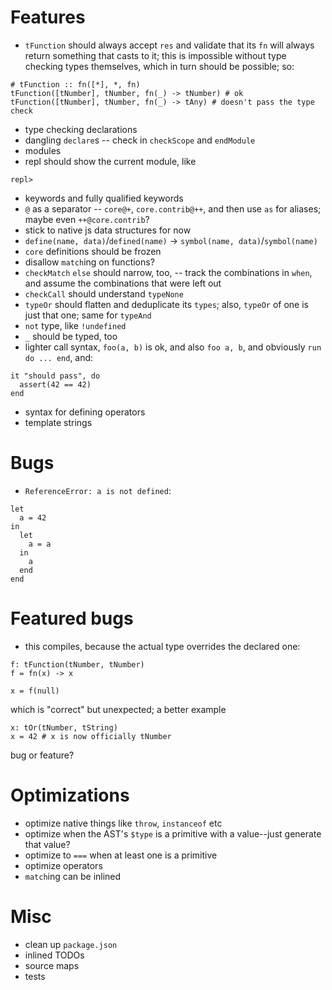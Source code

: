 # Features
- `tFunction` should always accept `res` and validate that its `fn` will always return something that casts to it; this is impossible without type checking types themselves, which in turn should be possible; so:
```
# tFunction :: fn([*], *, fn)
tFunction([tNumber], tNumber, fn(_) -> tNumber) # ok
tFunction([tNumber], tNumber, fn(_) -> tAny) # doesn't pass the type check
```
- type checking declarations
- dangling `declare`s -- check in `checkScope` and `endModule`
- modules
- repl should show the current module, like
```
repl>
```
- keywords and fully qualified keywords
- `@` as a separator -- `core@+`, `core.contrib@++`, and then use `as` for aliases; maybe even `++@core.contrib`?
- stick to native js data structures for now
- `define(name, data)`/`defined(name)` -> `symbol(name, data)`/`symbol(name)`
- `core` definitions should be frozen
- disallow `match`ing on functions?
- `checkMatch` `else` should narrow, too, -- track the combinations in `when`, and assume the combinations that were left out
- `checkCall` should understand `typeNone`
- `typeOr` should flatten and deduplicate its `types`; also, `typeOr` of one is just that one; same for `typeAnd`
- `not` type, like `!undefined`
- `_` should be typed, too
- lighter call syntax, `foo(a, b)` is ok, and also `foo a, b`, and obviously `run do ... end`, and:
```
it "should pass", do
  assert(42 == 42)
end
```
- syntax for defining operators
- template strings

# Bugs
- `ReferenceError: a is not defined`:
```
let
  a = 42
in
  let
    a = a
  in
    a
  end
end
```

# Featured bugs
- this compiles, because the actual type overrides the declared one:
```
f: tFunction(tNumber, tNumber)
f = fn(x) -> x

x = f(null)
```
which is "correct" but unexpected;
a better example
```
x: tOr(tNumber, tString)
x = 42 # x is now officially tNumber
```
bug or feature?

# Optimizations
- optimize native things like `throw`, `instanceof` etc
- optimize when the AST's `$type` is a primitive with a value--just generate that value?
- optimize to `===` when at least one is a primitive
- optimize operators
- `match`ing can be inlined

# Misc
- clean up `package.json`
- inlined TODOs
- source maps
- tests
